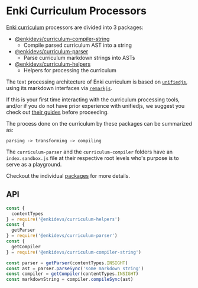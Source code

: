 # Enki Curriculum Processors

[Enki curriculum](https://github.com/enkidevs/curriculum) processors are divided into 3 packages:

- [@enkidevs/curriculum-compiler-string](https://github.com/enkidevs/curriculum-processors/tree/master/packages/curriculum-compiler-string)
  - Compile parsed curriculum AST into a string
- [@enkidevs/curriculum-parser](https://github.com/enkidevs/curriculum-processors/tree/master/packages/curriculum-parser)
  - Parse curriculum markdown strings into ASTs
- [@enkidevs/curriculum-helpers](https://github.com/enkidevs/curriculum-processors/tree/master/packages/curriculum-helpers)
  - Helpers for processing the curriculum

The text processing architecture of Enki curriculum is based on [`unifiedjs`](https://unifiedjs.github.io/), using its markdown interfaces via [`remarkjs`](https://remark.js.org/).

If this is your first time interacting with the curriculum processing tools, and/or if you do not have prior experience with unifiedjs, we suggest you check out [their guides](https://unifiedjs.github.io/#guides) before proceeding.

The process done on the curriculum by these packages can be summarized as:

`parsing -> transforming -> compiling`


The `curriculum-parser` and the `curriculum-compiler` folders have an `index.sandbox.js` file at their respective root levels who's purpose is to serve as a playground.

Checkout the individual [packages](https://github.com/enkidevs/curriculum-processors/tree/master/packages) for more details.
## API

```js
const {
  contentTypes
} = require('@enkidevs/curriculum-helpers')
const {
  getParser
} = require('@enkidevs/curriculum-parser')
const {
  getCompiler
} = require('@enkidevs/curriculum-compiler-string')

const parser = getParser(contentTypes.INSIGHT)
const ast = parser.parseSync('some markdown string')
const compiler = getCompiler(contentTypes.INSIGHT)
const markdownString = compiler.compileSync(ast)
```
